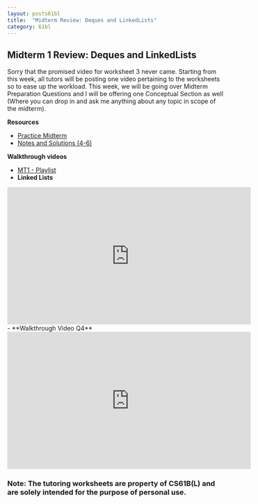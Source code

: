```yaml
---
layout: posts61bl
title:  "Midterm Review: Deques and LinkedLists"
category: 61bl
---
```


## Midterm 1 Review: Deques and LinkedLists

Sorry that the promised video for worksheet 3 never came. Starting from this week, all tutors will be posting one video pertaining to the worksheets so to ease up the workload. This week, we will be going over Midterm Preparation Questions and I will be offering one Conceptual Section as well (Where you can drop in and ask me anything about any topic in scope of the midterm).

**Resources**
- [Practice Midterm](/assets/docs/WorksheetMT1.pdf)
- [Notes and Solutions (4-6)](/assets/docs/WorksheetMT1Notes.pdf)

**Walkthrough videos**
- [MT1 - Playlist](https://www.youtube.com/playlist?list=PLGA1JxXs7-xbf18AMfHakcL8TDC-NOZmg)
- **Linked Lists**
<iframe width="560" height="315" src="https://www.youtube.com/embed/ZmLwI4qJRWs" frameborder="0" allow="accelerometer; autoplay; encrypted-media; gyroscope; picture-in-picture" allowfullscreen></iframe>
- **Walkthrough Video Q4**
<iframe width="560" height="315" src="https://www.youtube.com/embed/1ymmgyFWuek" frameborder="0" allow="accelerometer; autoplay; encrypted-media; gyroscope; picture-in-picture" allowfullscreen></iframe>

### Note: The tutoring worksheets are property of CS61B(L) and are solely intended for the purpose of personal use.
